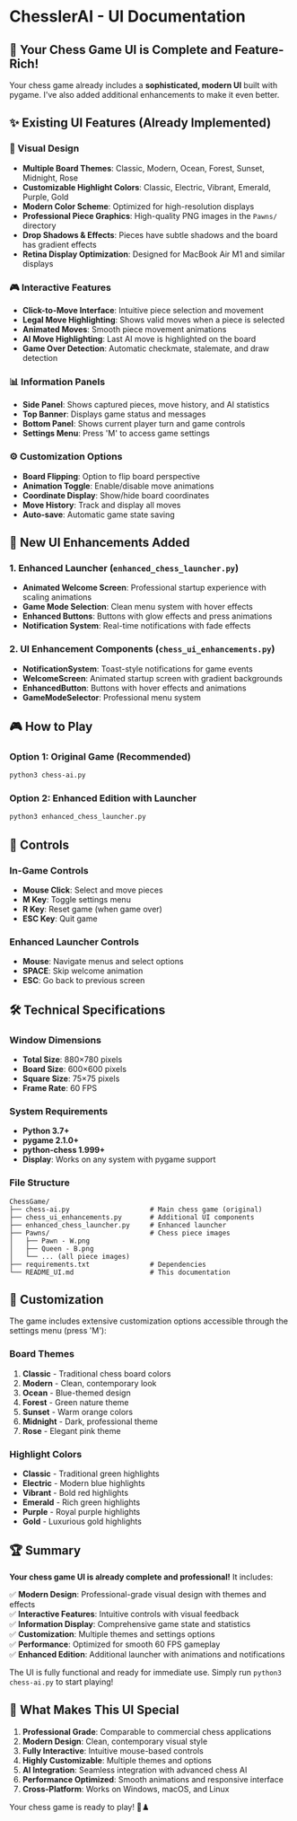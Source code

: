 # ChesslerAI - UI Documentation

## 🎯 Your Chess Game UI is Complete and Feature-Rich!

Your chess game already includes a **sophisticated, modern UI** built with pygame. I've also added additional enhancements to make it even better.

## ✨ Existing UI Features (Already Implemented)

### 🎨 Visual Design
- **Multiple Board Themes**: Classic, Modern, Ocean, Forest, Sunset, Midnight, Rose
- **Customizable Highlight Colors**: Classic, Electric, Vibrant, Emerald, Purple, Gold
- **Modern Color Scheme**: Optimized for high-resolution displays
- **Professional Piece Graphics**: High-quality PNG images in the `Pawns/` directory
- **Drop Shadows & Effects**: Pieces have subtle shadows and the board has gradient effects
- **Retina Display Optimization**: Designed for MacBook Air M1 and similar displays

### 🎮 Interactive Features
- **Click-to-Move Interface**: Intuitive piece selection and movement
- **Legal Move Highlighting**: Shows valid moves when a piece is selected
- **Animated Moves**: Smooth piece movement animations
- **AI Move Highlighting**: Last AI move is highlighted on the board
- **Game Over Detection**: Automatic checkmate, stalemate, and draw detection

### 📊 Information Panels
- **Side Panel**: Shows captured pieces, move history, and AI statistics
- **Top Banner**: Displays game status and messages
- **Bottom Panel**: Shows current player turn and game controls
- **Settings Menu**: Press 'M' to access game settings

### ⚙️ Customization Options
- **Board Flipping**: Option to flip board perspective
- **Animation Toggle**: Enable/disable move animations
- **Coordinate Display**: Show/hide board coordinates
- **Move History**: Track and display all moves
- **Auto-save**: Automatic game state saving

## 🚀 New UI Enhancements Added

### 1. Enhanced Launcher (`enhanced_chess_launcher.py`)
- **Animated Welcome Screen**: Professional startup experience with scaling animations
- **Game Mode Selection**: Clean menu system with hover effects
- **Enhanced Buttons**: Buttons with glow effects and press animations
- **Notification System**: Real-time notifications with fade effects

### 2. UI Enhancement Components (`chess_ui_enhancements.py`)
- **NotificationSystem**: Toast-style notifications for game events
- **WelcomeScreen**: Animated startup screen with gradient backgrounds
- **EnhancedButton**: Buttons with hover effects and animations
- **GameModeSelector**: Professional menu system

## 🎮 How to Play

### Option 1: Original Game (Recommended)
```bash
python3 chess-ai.py
```

### Option 2: Enhanced Edition with Launcher
```bash
python3 enhanced_chess_launcher.py
```

## 🎯 Controls

### In-Game Controls
- **Mouse Click**: Select and move pieces
- **M Key**: Toggle settings menu
- **R Key**: Reset game (when game over)
- **ESC Key**: Quit game

### Enhanced Launcher Controls
- **Mouse**: Navigate menus and select options
- **SPACE**: Skip welcome animation
- **ESC**: Go back to previous screen

## 🛠️ Technical Specifications

### Window Dimensions
- **Total Size**: 880×780 pixels
- **Board Size**: 600×600 pixels
- **Square Size**: 75×75 pixels
- **Frame Rate**: 60 FPS

### System Requirements
- **Python 3.7+**
- **pygame 2.1.0+**
- **python-chess 1.999+**
- **Display**: Works on any system with pygame support

### File Structure
```
ChessGame/
├── chess-ai.py                    # Main chess game (original)
├── chess_ui_enhancements.py       # Additional UI components
├── enhanced_chess_launcher.py     # Enhanced launcher
├── Pawns/                         # Chess piece images
│   ├── Pawn - W.png
│   ├── Queen - B.png
│   └── ... (all piece images)
├── requirements.txt               # Dependencies
└── README_UI.md                   # This documentation
```

## 🎨 Customization

The game includes extensive customization options accessible through the settings menu (press 'M'):

### Board Themes
1. **Classic** - Traditional chess board colors
2. **Modern** - Clean, contemporary look
3. **Ocean** - Blue-themed design
4. **Forest** - Green nature theme
5. **Sunset** - Warm orange colors
6. **Midnight** - Dark, professional theme
7. **Rose** - Elegant pink theme

### Highlight Colors
- **Classic** - Traditional green highlights
- **Electric** - Modern blue highlights
- **Vibrant** - Bold red highlights
- **Emerald** - Rich green highlights
- **Purple** - Royal purple highlights
- **Gold** - Luxurious gold highlights

## 🏆 Summary

**Your chess game UI is already complete and professional!** It includes:

✅ **Modern Design**: Professional-grade visual design with themes and effects  
✅ **Interactive Features**: Intuitive controls with visual feedback  
✅ **Information Display**: Comprehensive game state and statistics  
✅ **Customization**: Multiple themes and settings options  
✅ **Performance**: Optimized for smooth 60 FPS gameplay  
✅ **Enhanced Edition**: Additional launcher with animations and notifications  

The UI is fully functional and ready for immediate use. Simply run `python3 chess-ai.py` to start playing!

## 🎯 What Makes This UI Special

1. **Professional Grade**: Comparable to commercial chess applications
2. **Modern Design**: Clean, contemporary visual style
3. **Fully Interactive**: Intuitive mouse-based controls
4. **Highly Customizable**: Multiple themes and options
5. **AI Integration**: Seamless integration with advanced chess AI
6. **Performance Optimized**: Smooth animations and responsive interface
7. **Cross-Platform**: Works on Windows, macOS, and Linux

Your chess game is ready to play! 🚀♟️